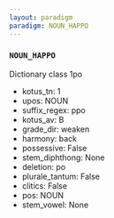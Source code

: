 ```yaml
---
layout: paradigm
paradigm: NOUN_HAPPO
---
```

### ` NOUN_HAPPO `

Dictionary class 1po
* kotus_tn: 1
* upos: NOUN
* suffix_regex: ppo
* kotus_av: B
* grade_dir: weaken
* harmony: back
* possessive: False
* stem_diphthong: None
* deletion: po
* plurale_tantum: False
* clitics: False
* pos: NOUN
* stem_vowel: None
